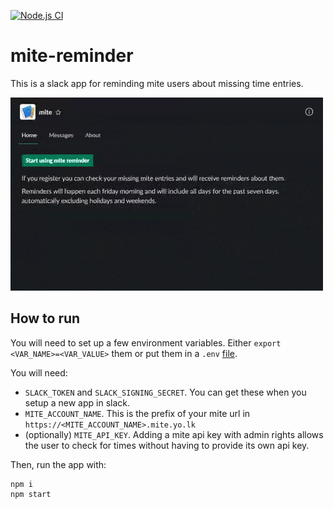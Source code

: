 [![Node.js CI](https://github.com/leanovate/mite-reminder/workflows/Node.js%20CI/badge.svg)](https://github.com/leanovate/mite-reminder/actions?query=workflow%3A%22Node.js+CI%22)

# mite-reminder
This is a slack app for reminding mite users about missing time entries.

[![demonstration .gif](demo.gif)](demo.gif)

## How to run
You will need to set up a few environment variables. Either `export <VAR_NAME>=<VAR_VALUE>` them or put them in a `.env` [file](https://github.com/motdotla/dotenv#readme).

You will need:
* `SLACK_TOKEN` and `SLACK_SIGNING_SECRET`. You can get these when you setup a new app in slack.
* `MITE_ACCOUNT_NAME`. This is the prefix of your mite url in `https://<MITE_ACCOUNT_NAME>.mite.yo.lk`
* (optionally) `MITE_API_KEY`. Adding a mite api key with admin rights allows the user to check for times without having to provide its own api key.

Then, run the app with:
```
npm i
npm start
```